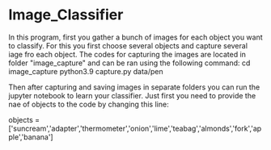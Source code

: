 # Image_Classifier

In this program, first you gather a bunch of images for each object you want to classify. For this you first choose several objects and capture several iage fro each object. The codes for capturing the images are located in folder "image_capture" and can be ran using the following command:
cd image_capture
python3.9 capture.py data/pen



Then after capturing and saving images in separate folders you can run the jupyter notebook to learn your classifier. Just first you need to provide the nae of objects to the code by changing this line:

objects = ['suncream','adapter','thermometer','onion','lime','teabag','almonds','fork','apple','banana']


